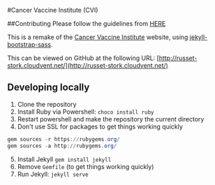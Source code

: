 #Cancer Vaccine Institute (CVI)

##Contributing
Please follow the guidelines from [HERE](/docs/CVI%20Page%20designs.pdf)

This is a remake of the [Cancer Vaccine Institute](http://www.cancervaccine.org.uk/) website, using [jekyll-bootstrap-sass](https://github.com/irmbrady/jekyll-bootstrap-sass).

This can be viewed on GitHub at the following URL: [http://russet-stork.cloudvent.net/](http://russet-stork.cloudvent.net/)

## Developing locally

1. Clone the repository
2. Install Ruby via Powershell: `choco install ruby`
3. Restart powershell and make the repository the current directory
4. Don't use SSL for packages to get things working quickly
```powershell
gem sources -r https://rubygems.org/
gem sources -a http://rubygems.org/
```
5. Install Jekyll `gem install jekyll`
6. Remove `Gemfile` (to get things working quickly)
7. Run Jekyll: `jekyll serve`
